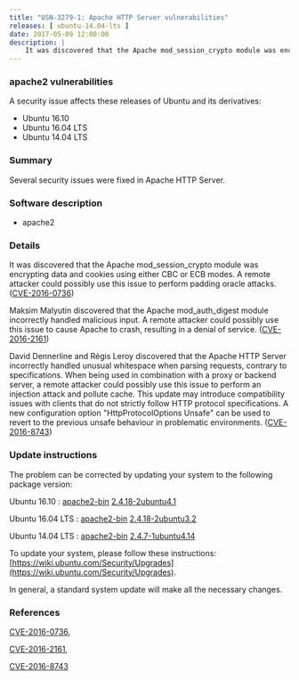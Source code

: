 ```yaml
---
title: "USN-3279-1: Apache HTTP Server vulnerabilities"
releases: [ ubuntu-14.04-lts ]
date: 2017-05-09 12:00:00
description: |
    It was discovered that the Apache mod_session_crypto module was encrypting data and cookies using either CBC or ECB modes. A remote attacker could possibly use this issue to perform padding oracle attacks. ([CVE-2016-0736](http://people.ubuntu.com/~ubuntu-security/cve/CVE-2016-0736))
--- 
```

 
### apache2 vulnerabilities

A security issue affects these releases of Ubuntu and its derivatives:

* Ubuntu 16.10
* Ubuntu 16.04 LTS
* Ubuntu 14.04 LTS

### Summary

Several security issues were fixed in Apache HTTP Server. 

### Software description

* apache2 

### Details

It was discovered that the Apache mod_session_crypto module was encrypting data and cookies using either CBC or ECB modes. A remote attacker could possibly use this issue to perform padding oracle attacks. ([CVE-2016-0736](http://people.ubuntu.com/~ubuntu-security/cve/CVE-2016-0736))

Maksim Malyutin discovered that the Apache mod_auth_digest module incorrectly handled malicious input. A remote attacker could possibly use this issue to cause Apache to crash, resulting in a denial of service. ([CVE-2016-2161](http://people.ubuntu.com/~ubuntu-security/cve/CVE-2016-2161))

David Dennerline and Régis Leroy discovered that the Apache HTTP Server incorrectly handled unusual whitespace when parsing requests, contrary to specifications. When being used in combination with a proxy or backend server, a remote attacker could possibly use this issue to perform an injection attack and pollute cache. This update may introduce compatibility issues with clients that do not strictly follow HTTP protocol specifications. A new configuration option &quot;HttpProtocolOptions Unsafe&quot; can be used to revert to the previous unsafe behaviour in problematic environments. ([CVE-2016-8743](http://people.ubuntu.com/~ubuntu-security/cve/CVE-2016-8743)) 

### Update instructions

The problem can be corrected by updating your system to the following package version:

Ubuntu 16.10
 : [apache2-bin](https://launchpad.net/ubuntu/+source/apache2) <span> [2.4.18-2ubuntu4.1](https://launchpad.net/ubuntu/+source/apache2/2.4.18-2ubuntu4.1) </span> 

Ubuntu 16.04 LTS
 : [apache2-bin](https://launchpad.net/ubuntu/+source/apache2) <span> [2.4.18-2ubuntu3.2](https://launchpad.net/ubuntu/+source/apache2/2.4.18-2ubuntu3.2) </span> 

Ubuntu 14.04 LTS
 : [apache2-bin](https://launchpad.net/ubuntu/+source/apache2) <span> [2.4.7-1ubuntu4.14](https://launchpad.net/ubuntu/+source/apache2/2.4.7-1ubuntu4.14) </span> 

To update your system, please follow these instructions: [https://wiki.ubuntu.com/Security/Upgrades](https://wiki.ubuntu.com/Security/Upgrades).

In general, a standard system update will make all the necessary changes. 

### References

 [CVE-2016-0736](http://people.ubuntu.com/~ubuntu-security/cve/CVE-2016-0736), 

 [CVE-2016-2161](http://people.ubuntu.com/~ubuntu-security/cve/CVE-2016-2161), 

 [CVE-2016-8743](http://people.ubuntu.com/~ubuntu-security/cve/CVE-2016-8743)
 
